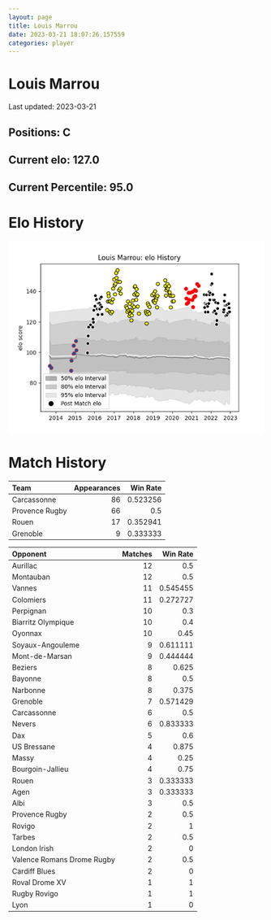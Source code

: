 ```yaml
---  
layout: page  
title: Louis Marrou  
date: 2023-03-21 18:07:26.157559  
categories: player  
---
```

# Louis Marrou


Last updated: 2023-03-21
## Positions: C

## Current elo: 127.0

## Current Percentile: 95.0

# Elo History


![elo history](history_LouisMarrou.png)
# Match History


| Team           |   Appearances |   Win Rate |
|:---------------|--------------:|-----------:|
| Carcassonne    |            86 |   0.523256 |
| Provence Rugby |            66 |   0.5      |
| Rouen          |            17 |   0.352941 |
| Grenoble       |             9 |   0.333333 |

| Opponent                   |   Matches |   Win Rate |
|:---------------------------|----------:|-----------:|
| Aurillac                   |        12 |   0.5      |
| Montauban                  |        12 |   0.5      |
| Vannes                     |        11 |   0.545455 |
| Colomiers                  |        11 |   0.272727 |
| Perpignan                  |        10 |   0.3      |
| Biarritz Olympique         |        10 |   0.4      |
| Oyonnax                    |        10 |   0.45     |
| Soyaux-Angouleme           |         9 |   0.611111 |
| Mont-de-Marsan             |         9 |   0.444444 |
| Beziers                    |         8 |   0.625    |
| Bayonne                    |         8 |   0.5      |
| Narbonne                   |         8 |   0.375    |
| Grenoble                   |         7 |   0.571429 |
| Carcassonne                |         6 |   0.5      |
| Nevers                     |         6 |   0.833333 |
| Dax                        |         5 |   0.6      |
| US Bressane                |         4 |   0.875    |
| Massy                      |         4 |   0.25     |
| Bourgoin-Jallieu           |         4 |   0.75     |
| Rouen                      |         3 |   0.333333 |
| Agen                       |         3 |   0.333333 |
| Albi                       |         3 |   0.5      |
| Provence Rugby             |         2 |   0.5      |
| Rovigo                     |         2 |   1        |
| Tarbes                     |         2 |   0.5      |
| London Irish               |         2 |   0        |
| Valence Romans Drome Rugby |         2 |   0.5      |
| Cardiff Blues              |         2 |   0        |
| Roval Drome XV             |         1 |   1        |
| Rugby Rovigo               |         1 |   1        |
| Lyon                       |         1 |   0        |